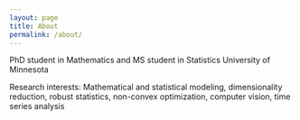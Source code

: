 ```yaml
---
layout: page
title: About
permalink: /about/
---
```



PhD student in Mathematics and MS student in Statistics
University of Minnesota

Research interests: Mathematical and statistical modeling, dimensionality reduction, robust statistics, non-convex optimization, computer vision, time series analysis
